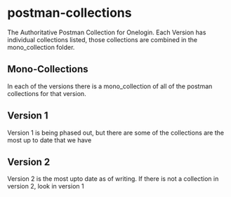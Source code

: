 # postman-collections
The Authoritative Postman Collection for Onelogin. Each Version has individual collections listed, those collections are combined in the mono_collection folder.

## Mono-Collections
In each of the versions there is a mono_collection of all of the postman collections for that version.

## Version 1
Version 1 is being phased out, but there are some of the collections are the most up to date that we have

## Version 2
Version 2 is the most upto date as of writing. If there is not a collection in version 2, look in version 1

